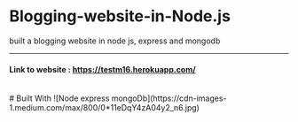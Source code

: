 # Blogging-website-in-Node.js
built a blogging website in node js,  express and mongodb

***

#### Link to website : https://testm16.herokuapp.com/

<br>
# Built With 
![Node express mongoDb](https://cdn-images-1.medium.com/max/800/0*11eDqY4zA04y2_n6.jpg)
